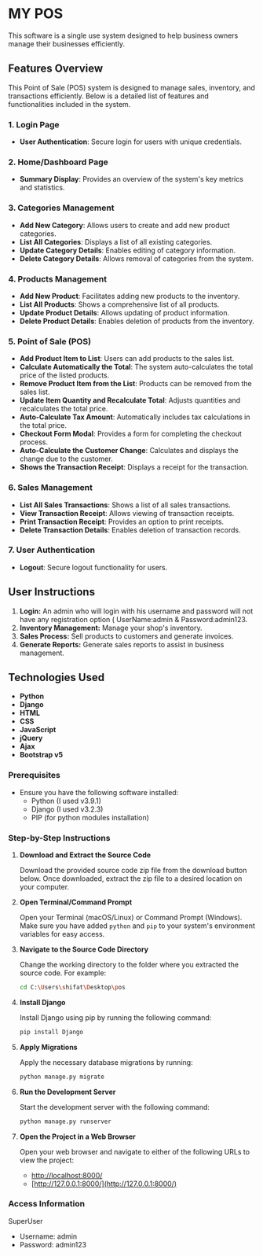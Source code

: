 # MY POS

This software is a single use system designed to help business owners manage their businesses efficiently.

## Features Overview

This Point of Sale (POS) system is designed to manage sales, inventory, and transactions efficiently. Below is a detailed list of features and functionalities included in the system.

### 1. Login Page
- **User Authentication**: Secure login for users with unique credentials.

### 2. Home/Dashboard Page
- **Summary Display**: Provides an overview of the system's key metrics and statistics.

### 3. Categories Management
- **Add New Category**: Allows users to create and add new product categories.
- **List All Categories**: Displays a list of all existing categories.
- **Update Category Details**: Enables editing of category information.
- **Delete Category Details**: Allows removal of categories from the system.

### 4. Products Management
- **Add New Product**: Facilitates adding new products to the inventory.
- **List All Products**: Shows a comprehensive list of all products.
- **Update Product Details**: Allows updating of product information.
- **Delete Product Details**: Enables deletion of products from the inventory.

### 5. Point of Sale (POS)
- **Add Product Item to List**: Users can add products to the sales list.
- **Calculate Automatically the Total**: The system auto-calculates the total price of the listed products.
- **Remove Product Item from the List**: Products can be removed from the sales list.
- **Update Item Quantity and Recalculate Total**: Adjusts quantities and recalculates the total price.
- **Auto-Calculate Tax Amount**: Automatically includes tax calculations in the total price.
- **Checkout Form Modal**: Provides a form for completing the checkout process.
- **Auto-Calculate the Customer Change**: Calculates and displays the change due to the customer.
- **Shows the Transaction Receipt**: Displays a receipt for the transaction.

### 6. Sales Management
- **List All Sales Transactions**: Shows a list of all sales transactions.
- **View Transaction Receipt**: Allows viewing of transaction receipts.
- **Print Transaction Receipt**: Provides an option to print receipts.
- **Delete Transaction Details**: Enables deletion of transaction records.

### 7. User Authentication
- **Logout**: Secure logout functionality for users.
## User Instructions

1. **Login:** An admin who will login with his username and password will not have any registration option ( UserName:admin & Password:admin123.
2. **Inventory Management:** Manage your shop's inventory.
3. **Sales Process:** Sell products to customers and generate invoices.
4. **Generate Reports:** Generate sales reports to assist in business management.


## Technologies Used

- **Python**
- **Django**
- **HTML**
- **CSS**
- **JavaScript**
- **jQuery**
- **Ajax**
- **Bootstrap v5**

### Prerequisites
- Ensure you have the following software installed:
  - Python (I used v3.9.1)
  - Django (I used v3.2.3)
  - PIP (for python modules installation)

### Step-by-Step Instructions

1. **Download and Extract the Source Code**

    Download the provided source code zip file from the download button below. Once downloaded, extract the zip file to a desired location on your computer.

2. **Open Terminal/Command Prompt**

    Open your Terminal (macOS/Linux) or Command Prompt (Windows). Make sure you have added `python` and `pip` to your system's environment variables for easy access.

3. **Navigate to the Source Code Directory**

    Change the working directory to the folder where you extracted the source code. For example:

    ```sh
    cd C:\Users\shifat\Desktop\pos
    ```

4. **Install Django**

    Install Django using pip by running the following command:

    ```sh
    pip install Django
    ```

5. **Apply Migrations**

    Apply the necessary database migrations by running:

    ```sh
    python manage.py migrate
    ```

6. **Run the Development Server**

    Start the development server with the following command:

    ```sh
    python manage.py runserver
    ```

7. **Open the Project in a Web Browser**

    Open your web browser and navigate to either of the following URLs to view the project:

    - [http://localhost:8000/](http://localhost:8000/)
    - [http://127.0.0.1:8000/](http://127.0.0.1:8000/)
  
### Access Information
SuperUser
- Username: admin
- Password: admin123 

  

   

